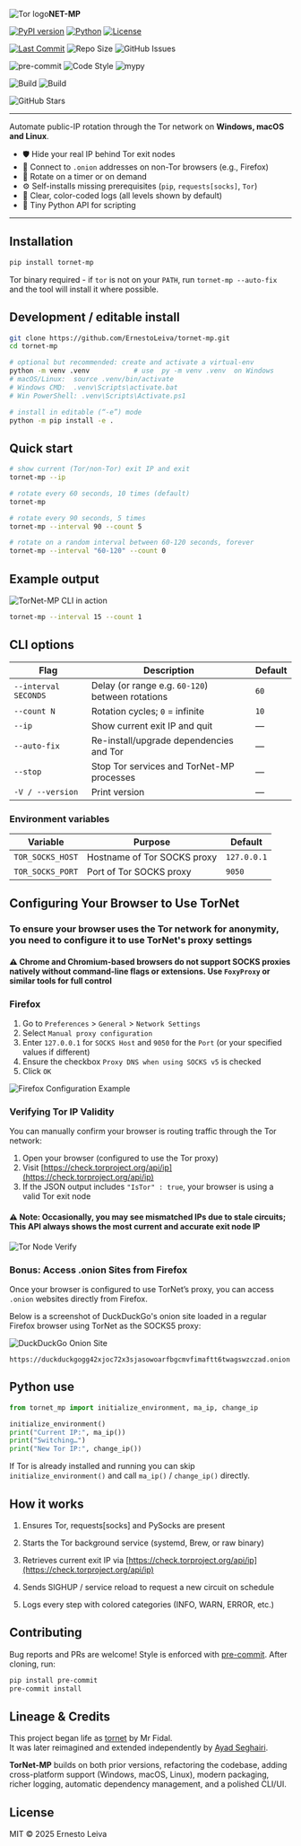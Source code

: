 <img src = "https://i.imgur.com/Mo2HtCS.png" alt="Tor logo">**NET-MP**

[![PyPI version](https://img.shields.io/pypi/v/tornet-mp?logo=pypi&logoColor=%233775A9&label=PyPi)](https://pypi.org/project/tornet-mp)
[![Python](https://img.shields.io/pypi/pyversions/tornet-mp?logo=python&logoColor=%233776AB)](https://pypi.org/project/tornet-mp)
[![License](https://img.shields.io/badge/⚖️_license-MIT-yellow.svg)](https://github.com/ErnestoLeiva/tornet-multi-platform?tab=License-1-ov-file)

[![Last Commit](https://img.shields.io/github/last-commit/ErnestoLeiva/tornet-multi-platform)](https://github.com/ErnestoLeiva/tornet-multi-platform/commits/main/)
![Repo Size](https://img.shields.io/github/repo-size/ErnestoLeiva/tornet-multi-platform)
![GitHub Issues](https://img.shields.io/github/issues/ErnestoLeiva/tornet-multi-platform)

![pre-commit](https://img.shields.io/badge/pre--commit-enabled-brightgreen?logo=pre-commit)
![Code Style](https://img.shields.io/badge/code%20style-black-000000.svg)
![mypy](https://img.shields.io/badge/type--checked-mypy-informational)

![Build](https://github.com/ErnestoLeiva/tornet-multi-platform/actions/workflows/publish.yml/badge.svg)
![Build](https://github.com/ErnestoLeiva/tornet-multi-platform/actions/workflows/release.yml/badge.svg)

![GitHub Stars](https://img.shields.io/github/stars/ErnestoLeiva/tornet-multi-platform?style=social)

---

Automate public-IP rotation through the Tor network on **Windows, macOS and Linux**.

* 🛡️  Hide your real IP behind Tor exit nodes
* 🧅  Connect to `.onion` addresses on non-Tor browsers (e.g., Firefox)
* 🔄  Rotate on a timer or on demand  
* ⚙️  Self-installs missing prerequisites (`pip`, `requests[socks]`, `Tor`)  
* 📜  Clear, color-coded logs (all levels shown by default)  
* 🐍  Tiny Python API for scripting

---

## Installation

```bash
pip install tornet-mp
```

Tor binary required - if `tor` is not on your `PATH`, run
`tornet-mp --auto-fix` and the tool will install it where possible.

## Development / editable install

```bash
git clone https://github.com/ErnestoLeiva/tornet-mp.git
cd tornet-mp

# optional but recommended: create and activate a virtual-env
python -m venv .venv           # use  py -m venv .venv  on Windows
# macOS/Linux:  source .venv/bin/activate
# Windows CMD:  .venv\Scripts\activate.bat
# Win PowerShell: .venv\Scripts\Activate.ps1

# install in editable (“-e”) mode
python -m pip install -e .
```

## Quick start

```bash
# show current (Tor/non-Tor) exit IP and exit
tornet-mp --ip

# rotate every 60 seconds, 10 times (default)
tornet-mp

# rotate every 90 seconds, 5 times
tornet-mp --interval 90 --count 5

# rotate on a random interval between 60-120 seconds, forever
tornet-mp --interval "60-120" --count 0
```

## Example output

<img src="https://i.imgur.com/zxPQogB.png" alt="TorNet-MP CLI in action">

```bash
tornet-mp --interval 15 --count 1
```

## CLI options

| Flag                 | Description                                      | Default |
| -------------------- | ------------------------------------------------ | ------- |
| `--interval SECONDS` | Delay (or range e.g. `60-120`) between rotations | `60`    |
| `--count N`          | Rotation cycles; `0` = infinite                  | `10`    |
| `--ip`               | Show current exit IP and quit                    | —       |
| `--auto-fix`         | Re-install/upgrade dependencies and Tor          | —       |
| `--stop`             | Stop Tor services and TorNet-MP processes        | —       |
| `-V / --version`     | Print version                                    | —       |

### Environment variables

| Variable         | Purpose                     | Default     |
| ---------------- | --------------------------- | ----------- |
| `TOR_SOCKS_HOST` | Hostname of Tor SOCKS proxy | `127.0.0.1` |
| `TOR_SOCKS_PORT` | Port of Tor SOCKS proxy     | `9050`      |

## Configuring Your Browser to Use TorNet

### To ensure your browser uses the Tor network for anonymity, you need to configure it to use TorNet's proxy settings

#### ⚠️ Chrome and Chromium-based browsers do not support SOCKS proxies natively without command-line flags or extensions. Use `FoxyProxy` or similar tools for full control

### **Firefox**

1. Go to `Preferences` > `General` > `Network Settings`
2. Select `Manual proxy configuration`
3. Enter `127.0.0.1` for `SOCKS Host` and `9050` for the `Port` (or your specified values if different)
4. Ensure the checkbox `Proxy DNS when using SOCKS v5` is checked
5. Click `OK`

<img src="https://i.imgur.com/lQLu0GR.png" alt="Firefox Configuration Example">

### **Verifying Tor IP Validity**

You can manually confirm your browser is routing traffic through the Tor network:

1. Open your browser (configured to use the Tor proxy)
2. Visit [https://check.torproject.org/api/ip](https://check.torproject.org/api/ip)
3. If the JSON output includes `"IsTor" : true`, your browser is using a valid Tor exit node

#### ⚠️ **Note:** Occasionally, you may see mismatched IPs due to stale circuits; This API always shows the most current and accurate exit node IP

<img src="https://i.imgur.com/O4e63tN.png" alt="Tor Node Verify">

### **Bonus: Access .onion Sites from Firefox**

Once your browser is configured to use TorNet’s proxy, you can access `.onion` websites directly from Firefox.

Below is a screenshot of DuckDuckGo's onion site loaded in a regular Firefox browser using TorNet as the SOCKS5 proxy:

<img src="https://i.imgur.com/BLhLb7M.png" alt="DuckDuckGo Onion Site">

```text
https://duckduckgogg42xjoc72x3sjasowoarfbgcmvfimaftt6twagswzczad.onion
```

## Python use

```python
from tornet_mp import initialize_environment, ma_ip, change_ip

initialize_environment()
print("Current IP:", ma_ip())
print("Switching…")
print("New Tor IP:", change_ip())
```

If Tor is already installed and running you can skip `initialize_environment()` and call `ma_ip()` / `change_ip()` directly.

## How it works

1. Ensures Tor, requests[socks] and PySocks are present

2. Starts the Tor background service (systemd, Brew, or raw binary)

3. Retrieves current exit IP via [https://check.torproject.org/api/ip](https://check.torproject.org/api/ip)

4. Sends SIGHUP / service reload to request a new circuit on schedule

5. Logs every step with colored categories (INFO, WARN, ERROR, etc.)

## Contributing

Bug reports and PRs are welcome!
Style is enforced with [pre-commit](https://pre-commit.com).
After cloning, run:

```bash
pip install pre-commit
pre-commit install
```

## Lineage & Credits

This project began life as [tornet](https://github.com/ByteBreach/tornet) by Mr Fidal.  
It was later reimagined and extended independently by [Ayad Seghairi](https://github.com/ayadseghairi/tornet).

**TorNet-MP** builds on both prior versions, refactoring the codebase, adding cross-platform support (Windows, macOS, Linux), modern packaging, richer logging, automatic dependency management, and a polished CLI/UI.

## License

MIT © 2025 Ernesto Leiva
